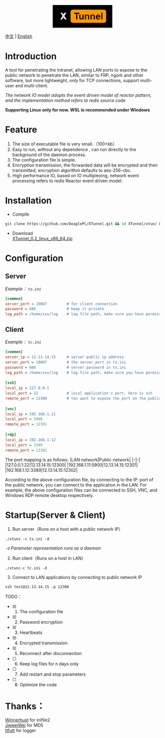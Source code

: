 <div align=center><img src="https://github.com/DeaglePC/XTunnel/blob/master/logos.png"/></div>

[中文](https://github.com/DeaglePC/XTunnel/blob/master/README_CN.md) | [English](https://github.com/DeaglePC/XTunnel/blob/master/README.md)

# Introduction  
A tool for penetrating the Intranet, allowing LAN ports to expose to the public network to penetrate the LAN, similar to FRP, ngork and other software, but more lightweight, only for TCP connections, support multi-user and multi-client.  

*The network IO model adopts the event driven model of reactor pattern, and the implementation method refers to redis source code*

**Supporting Linux only for now. WSL is recommended under Windows**

# Feature
1. The size of executable file is very small.（100+kb）
2. Easy to run, without any dependence , can run directly to the background of the daemon process.
3. The configuration file is simple.
4. Encryption transmission, the forwarded data will be encrypted and then transmitted, encryption algorithm defaults to aes-256-cbc.
5. High performance IO, based on IO multiplexing, network event processing refers to redis Reactor event driven model.

# Installation
* Compile  
```bash
git clone https://github.com/DeaglePC/XTunnel.git && cd XTunnel/xtun/ && cmake -DCMAKE_BUILD_TYPE=Release . && make
```
* Download  
[XTunnel_0.2_linux_x86_64.zip](https://github.com/DeaglePC/XTunnel/releases/download/0.2/XTunnel_0.2_linux_x86_64.zip)


# Configuration

## Server
*Example： `ts.ini`*
```ini
[common]
server_port = 10087         # for client connection
password = 666              # keep it private
log_path = /home/xxx/log    # log file path, make sure you have permission to write and read
```

## Client
*Example： `tc.ini`*
```ini
[common]
server_ip = 12.13.14.15     # server public ip address
server_port = 10087         # the server_port in ts.ini
password = 666              # server password in ts.ini
log_path = /home/xxx/log    # log file path, make sure you have permission to write and read

[ssh]
local_ip = 127.0.0.1
local_port = 22             # local application's port, here is ssh
remote_port = 12300         # You want to expose the port on the public network

[vnc]
local_ip = 192.168.1.11
local_port = 5900
remote_port = 12301

[rdp]
local_ip = 192.168.1.12
local_port = 3389
remote_port = 12302
```
The port mapping is as follows:
|LAN network|Public network|
|-|-|
|127.0.0.1:22|12.13.14.15:12300|
|192.168.1.11:5900|12.13.14.15:12301|
|192.168.1.12:3389|12.13.14.15:12302|

According to the above configuration file, by connecting to the IP: port of the public network, you can connect to the application in the LAN. For example, the above configuration files can be connected to SSH, VNC, and Windows RDP remote desktop respectively.


# Startup(Server & Client)
1. Run server（Runs on a host with a public network IP）  
```shell
./xtuns -c ts.ini -d
```
*`-d` Parameter representation runs as a daemon*

2. Run client（Runs on a host in LAN）
```shell
./xtunc-c tc.ini -d
```

3. Connect to LAN applications by connecting to public network IP
```shell
ssh test@12.13.14.15 -p 12300
```


TODO：  
- [x] 1. The configuration file  
- [x] 2. Password encryption  
- [x] 3. Heartbeats  
- [x] 4. Encrypted transmission  
- [x] 5. Reconnect after disconnection
- [ ] 6. Keep log files for n days only
- [ ] 7. Add restart and stop parameters
- [ ] 8. Optimize the code

# Thanks：
[Winnerhust](https://github.com/Winnerhust/inifile2)   for inifile2  
[JieweiWei](https://github.com/JieweiWei/md5) for MD5  
[ttfutt](https://github.com/ttfutt/logger)  for logger
